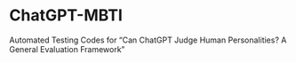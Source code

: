 # ChatGPT-MBTI
Automated Testing Codes for “Can ChatGPT Judge Human Personalities? A General Evaluation Framework”
